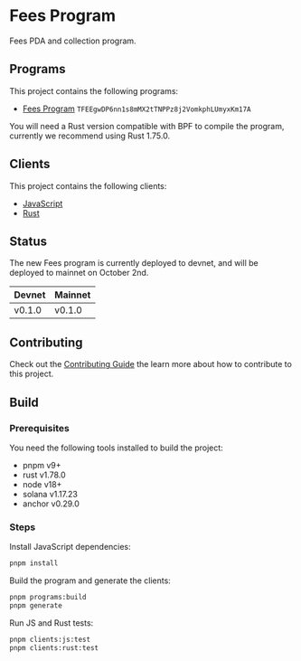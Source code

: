# Fees Program

Fees PDA and collection program.

## Programs

This project contains the following programs:

- [Fees Program](./programs/fees-program/README.md) `TFEEgwDP6nn1s8mMX2tTNPPz8j2VomkphLUmyxKm17A`

You will need a Rust version compatible with BPF to compile the program, currently we recommend using Rust 1.75.0.

## Clients

This project contains the following clients:

- [JavaScript](./clients/js/README.md)
- [Rust](./clients/rust/README.md)

## Status

The new Fees program is currently deployed to devnet, and will be deployed to mainnet on October 2nd.

| Devnet | Mainnet |
| ------ | ------- |
| v0.1.0 | v0.1.0  |

## Contributing

Check out the [Contributing Guide](./CONTRIBUTING.md) the learn more about how to contribute to this project.

## Build

### Prerequisites

You need the following tools installed to build the project:

- pnpm v9+
- rust v1.78.0
- node v18+
- solana v1.17.23
- anchor v0.29.0

### Steps

Install JavaScript dependencies:

```bash
pnpm install
```

Build the program and generate the clients:

```bash
pnpm programs:build
pnpm generate
```

Run JS and Rust tests:

```bash
pnpm clients:js:test
pnpm clients:rust:test
```
